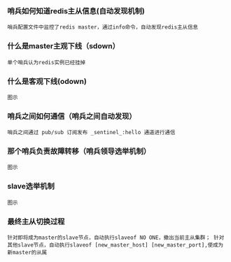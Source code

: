 ### 哨兵如何知道redis主从信息(自动发现机制)
`哨兵配置文件中监控了redis master，通过info命令，自动发现redis主从信息`

### 什么是master主观下线（sdown）
`单个哨兵认为redis实例已经挂掉`

### 什么是客观下线(odown)
`图示`

### 哨兵之间如何通信（哨兵之间自动发现）
`哨兵之间通过 pub/sub 订阅发布 _sentinel_:hello 通道进行通信`

### 那个哨兵负责故障转移（哨兵领导选举机制）
`图示`

### slave选举机制
`图示`

### 最终主从切换过程
`针对即将成为master的slave节点，自动执行slaveof NO ONE，撤出当前主从集群；
针对其他slave节点，自动执行slaveof [new_master_host] [new_master_port],使成为新master的从属 `
